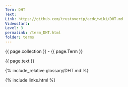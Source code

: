 ```yaml
---
Term: DHT
Text: 
Link: https://github.com/trustoverip/acdc/wiki/DHT.md
Videostart: 
Level: 3
permalink: /term_DHT.html
folder: terms
---
```


{{ page.collection }} - {{ page.Term }}

   {{ page.text }}

{% include_relative glossary/DHT.md %}

 {% include links.html %} 
